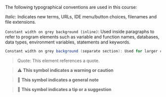 The following typographical conventions are used in this course:

*Italic*: Indicates new terms, URLs, IDE menu/button choices, filenames and file extensions.

`Constant width on grey background (inline)`: Used inside paragraphs to refer to program elements such as variable and function names, databases, data types, environment variables, statements and keywords.

```cs
Constant width on grey background (separate section): Used for larger code listings not suitable inside a paragraph
```

> Quote: This element references a quote.

> :warning: **This symbol indicates a warning or caution**

> :memo: **This symbol indicates a general note**

> :key: **This symbol indicates a tip or a suggestion**
